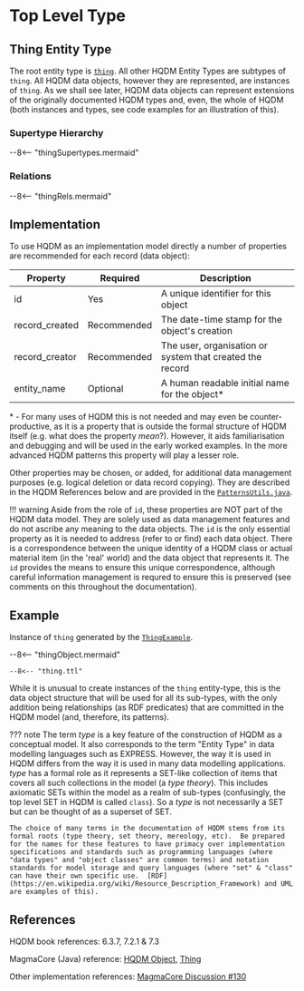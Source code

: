 # Top Level Type

## **Thing** Entity Type
The root entity type is [`thing`](https://github.com/hqdmTop/hqdmFramework/wiki/thing).  All other HQDM Entity Types are subtypes of `thing`.  All HQDM data objects, however they are represented, are instances of `thing`.  As we shall see later, HQDM data objects can represent extensions of the originally documented HQDM types and, even, the whole of HQDM (both instances and types, see code examples for an illustration of this).

### Supertype Hierarchy
--8<-- "thingSupertypes.mermaid"

### Relations
--8<-- "thingRels.mermaid"

## Implementation
To use HQDM as an implementation model directly a number of properties are recommended for each record (data object):

| Property | Required | Description |
| ----------- | ----------- | ----------- |
| id | Yes | A unique identifier for this object |
| record_created | Recommended | The date-time stamp for the object's creation |
| record_creator | Recommended | The user, organisation or system that created the record |
| entity_name | Optional | A human readable initial name for the object* |

\* - For many uses of HQDM this is not needed and may even be counter-productive, as it is a property that is outside the formal structure of HQDM itself (e.g. what does the property *mean*?). However, it aids familiarisation and debugging and will be used in the early worked examples.  In the more advanced HQDM patterns this property will play a lesser role.

Other properties may be chosen, or added, for additional data management purposes (e.g. logical deletion or data record copying).  They are described in the HQDM References below and are provided in the [`PatternsUtils.java`](https://github.com/ClimbingAl/code-for-hqdm-patterns/blob/cb73d64e61fda53b48af49f2793d6761ba79cd2a/thing/thing/src/main/java/patterns/hqdm/PatternsUtils.java#L31).

!!! warning
    Aside from the role of `id`, these properties are NOT part of the HQDM data model.  They are solely used as data management features and do not ascribe any meaning to the data objects.  The `id` is the only essential property as it is needed to address (refer to or find) each data object.  There is a correspondence between the unique identity of a HQDM class or actual material item (in the 'real' world) and the data object that represents it.  The `id` provides the means to ensure this unique correspondence, although careful information management is requred to ensure this is preserved (see comments on this throughout the documentation).

## Example
Instance of ```thing``` generated by the [`ThingExample`](https://github.com/ClimbingAl/code-for-hqdm-patterns/blob/prefixes/thing/thing/src/main/java/patterns/hqdm/ThingApp.java).

--8<-- "thingObject.mermaid"

``` title="Thing object in TURTLE" hl_lines="6-10"
--8<-- "thing.ttl"
```
While it is unusual to create instances of the `thing` entity-type, this is the data object structure that will be used for all its sub-types, with the only addition being relationships (as RDF predicates) that are committed in the HQDM model (and, therefore, its patterns).

??? note
    The term _type_ is a key feature of the construction of HQDM as a conceptual model.  It also corresponds to the term "Entity Type" in data modelling languages such as EXPRESS.  However, the way it is used in HQDM differs from the way it is used in many data modelling applications.  _type_ has a formal role as it represents a SET-like collection of items that covers all such collections in the model (a *type theory*).  This includes axiomatic SETs within the model as a realm of sub-types (confusingly, the top level SET in HQDM is called `class`).  So a _type_ is not necessarily a SET but can be thought of as a superset of SET.

    The choice of many terms in the documentation of HQDM stems from its formal roots (type theory, set theory, mereology, etc).  Be prepared for the names for these features to have primacy over implementation specifications and standards such as programming languages (where "data types" and "object classes" are common terms) and notation standards for model storage and query languages (where "set" & "class" can have their own specific use.  [RDF](https://en.wikipedia.org/wiki/Resource_Description_Framework) and UML are examples of this).

## References

HQDM book references: 6.3.7, 7.2.1 & 7.3

MagmaCore (Java) reference: [HQDM Object](https://github.com/gchq/MagmaCore/blob/879e8f119f8defef457ba0caa366ee4aa3335bab/hqdm/src/main/java/uk/gov/gchq/magmacore/hqdm/pojo/HqdmObject.java#L28C1-L28C1), [Thing](https://github.com/gchq/MagmaCore/blob/main/hqdm/src/main/java/uk/gov/gchq/magmacore/hqdm/model/Thing.java)

Other implementation references:
[MagmaCore Discussion #130](https://github.com/gchq/MagmaCore/discussions/130)

